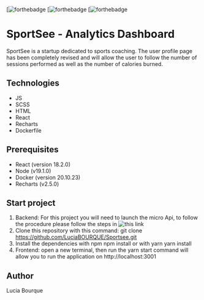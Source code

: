 [![forthebadge](https://forthebadge.com/images/badges/made-with-javascript.svg)
[![forthebadge](https://forthebadge.com/generator/?plabel=STYLES&slabel=SCSS&pbg=%23FFBEC9&sbg=%23EA4560&ptext=%23C13B3A)
[![forthebadge](https://forthebadge.com/images/badges/uses-html.svg)

# SportSee - Analytics Dashboard

SportSee is a startup dedicated to sports coaching.
The user profile page has been completely revised and will allow the user to follow the number of sessions performed as well as the number of calories burned.

## Technologies

- JS
- SCSS
- HTML
- React
- Recharts
- Dockerfile

## Prerequisites

- React (version 18.2.0)
- Node (v19.1.0)
- Docker (version 20.10.23)
- Recharts (v2.5.0)

## Start project

1. Backend: For this project you will need to launch the micro Api, to follow the procedure please follow the steps in ![this link](https://github.com/OpenClassrooms-Student-Center/P9-front-end-dashboard)
1. Clone this repository with this command: git clone https://github.com/LuciaBOURQUE/Sportsee.git
1. Install the dependencies with npm npm install or with yarn yarn install
1. Frontend: open a new terminal, then run the yarn start command will allow you to run the application on http://localhost:3001

## Author

Lucia Bourque
